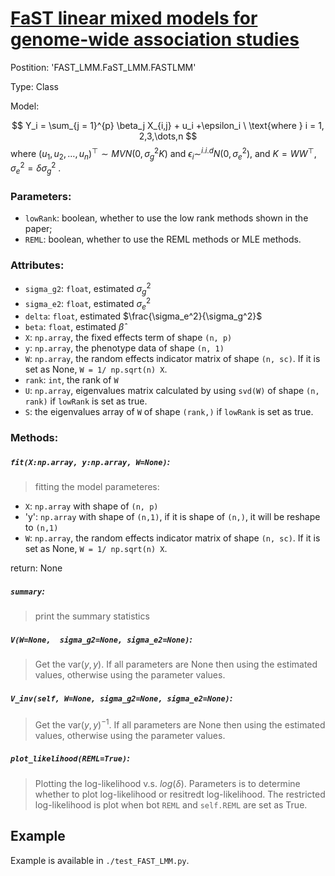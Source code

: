 # [FaST linear mixed models for genome-wide association studies](1)

Postition:  'FAST_LMM.FaST_LMM.FASTLMM'

Type: Class

Model:

$$
Y_i = \sum_{j = 1}^{p} \beta_j X_{i,j} + u_i +\epsilon_i \ \text{where } i = 1, 2,3,\dots,n
$$
where $(u_1, u_2, \dots, u_n)^\top \sim MVN(0, \sigma_g^2 K)$ and $\epsilon_i \sim ^{i.i.d} N(0, \sigma_e^2)$, and  $K =  WW^\top$, $\sigma_e^2 = \delta  \sigma_g^2$ . 

### Parameters:
- `lowRank`: boolean, whether to use the low rank methods shown in the paper;
- `REML`: boolean, whether to use the REML methods or MLE methods.
### Attributes:
- `sigma_g2`: `float`, estimated $\sigma_g^2$
- `sigma_e2`: `float`, estimated $\sigma_e^2$
- `delta`: `float`, estimated $\frac{\sigma_e^2}{\sigma_g^2}$
- `beta`: `float`, estimated $\hat \beta$
- `X`: `np.array`, the fixed effects term of shape `(n, p)`
- `y`: `np.array`, the phenotype data of shape `(n, 1)`
- `W`: `np.array`, the random effects indicator matrix of shape `(n, sc)`. If it is set as None, `W = 1/ np.sqrt(n) X`.
- `rank`: `int`, the rank of `W`
- `U`: `np.array`, eigenvalues matrix calculated by using `svd(W)` of shape `(n, rank)` if `lowRank` is set as true.
- `S`: the eigenvalues array of `W`  of shape `(rank,)` if `lowRank` is set as true.

### Methods:

##### `fit(X:np.array, y:np.array, W=None)`:
> fitting the model
parameteres:
- `X`: `np.array` with shape of `(n, p)`
- 'y': `np.array` with shape of `(n,1)`, if it is shape of `(n,)`, it will be reshape to `(n,1)`
- `W`: `np.array`, the random effects indicator matrix of shape `(n, sc)`. If it is set as None, `W = 1/ np.sqrt(n) X`.

return: None

##### `summary`:
> print the summary statistics

##### `V(W=None,  sigma_g2=None, sigma_e2=None)`:
> Get the $\text{var}(y, y)$. If all parameters are None then using the estimated values, otherwise using the parameter values.

##### `V_inv(self, W=None, sigma_g2=None, sigma_e2=None)`:
> Get the $\text{var}(y, y)^{-1}$. If all parameters are None then using the estimated values, otherwise using the parameter values.

##### `plot_likelihood(REML=True)`:
> Plotting the log-likelihood v.s. $log(\delta)$. Parameters is to determine whether to plot log-likelihood or resitredt log-likelihood. The restricted log-likelihood is plot when bot `REML` and `self.REML` are set as True.

## Example
Example is available in `./test_FAST_LMM.py`.

[1]: https://www.nature.com/articles/nmeth.1681